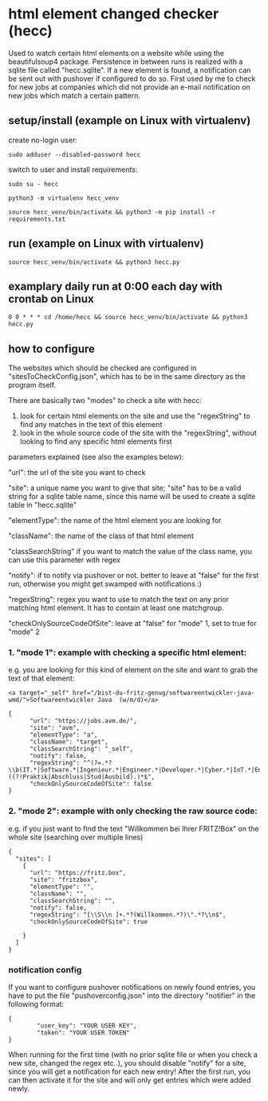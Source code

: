 # html element changed checker (hecc)

Used to watch certain html elements on a website while using the beautifulsoup4 package. 
Persistence in between runs is realized with a sqlite file called "hecc.sqlite".
If a new element is found, a notification can be sent out with pushover if configured
to do so. 
First used by me to check for new jobs at companies which did not provide an e-mail
notification on new jobs which match a certain pattern.

## setup/install (example on Linux with virtualenv)

create no-login user:

```sudo adduser --disabled-password hecc```

switch to user and install requirements:

```sudo su - hecc```

```python3 -m virtualenv hecc_venv```

```source hecc_venv/bin/activate && python3 -m pip install -r requirements.txt```

## run (example on Linux with virtualenv)

```source hecc_venv/bin/activate && python3 hecc.py```

## examplary daily run at 0:00 each day with crontab on Linux

```
0 0 * * * cd /home/hecc && source hecc_venv/bin/activate && python3 hecc.py
```

## how to configure

The websites which should be checked are configured in 
"sitesToCheckConfig.json", which has to be in the same directory as the program itself.

There are basically two "modes" to check a site with hecc:

1. look for certain html elements on the site and use the "regexString"
to find any matches in the text of this element
2. look in the whole source code of the site with the "regexString", without 
looking to find any specific html elements first

parameters explained (see also the examples below):

"url": the url of the site you want to check

"site": a unique name you want to give that site; 
"site" has to be a valid string for a sqlite table name, since this name will
be used to create a sqlite table in "hecc.sqlite"

"elementType": the name of the html element you are looking for

"className": the name of the class of that html element

"classSearchString" if you want to match the value of the class name, you can use this
parameter with regex

"notify": if to notify via pushover or not. better to leave at "false" for the first run, otherwise you might get swamped with notifications :)

"regexString": regex you want to use to match the text on any prior matching html element. It has to contain at least
one matchgroup.

"checkOnlySourceCodeOfSite": leave at "false" for "mode" 1, set to true for "mode" 2

### 1. "mode 1": example with checking a specific html element:
e.g. you are looking for this kind of element on the site and want to grab the text of that element:
```
<a target="_self" href="/bist-du-fritz-genug/softwareentwickler-java-wmd/">Softwareentwickler Java  (w/m/d)</a>
```
```
{
      "url": "https://jobs.avm.de/",
      "site": "avm",
      "elementType": "a",
      "className": "target",
      "classSearchString": "_self",
      "notify": false,
      "regexString": "^(?=.*?\\b(IT.*|Software.*|Ingenieur.*|Engineer.*|Developer.*|Cyber.*|IoT.*|Entwick.*)\\b)((?!Praktik|Abschluss|Stud|Ausbild).)*$",
      "checkOnlySourceCodeOfSite": false
}
```

### 2. "mode 2": example with only checking the raw source code:
e.g. if you just want to find the text "Willkommen bei Ihrer FRITZ!Box" on the whole site (searching over multiple lines)

```
{
  "sites": [
    {
      "url": "https://fritz.box",
      "site": "fritzbox",
      "elementType": "",
      "className": "",
      "classSearchString": "",
      "notify": false,
      "regexString": "[\\S\\n ]+.*?(Willkommen.*?)\".*?\\n$",
      "checkOnlySourceCodeOfSite": true

    }
  ]
}
```

### notification config

If you want to configure pushover notifications on newly found entries, you have to put the file
"pushoverconfig.json" into the directory "notifier" in the following format:

```
{
        "user_key": "YOUR USER KEY",
        "token": "YOUR USER TOKEN"
}
```

When running for the first time (with no prior sqlite file or when you check a new site, changed the regex etc..), you should disable "notify" for a site, since you will get a notification for each new entry! After the first run, you can then activate it for the site and will only get entries which were added newly.